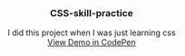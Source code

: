 <br />
<p align="center">
  <h3 align="center">CSS-skill-practice</h3>
  <p align="center">
    I did this project when I was just learning css
    <br />
    <a href="https://codepen.io/Kikeztw/pen/mKvjdL">View Demo in CodePen</a>
  </p>
</p>
